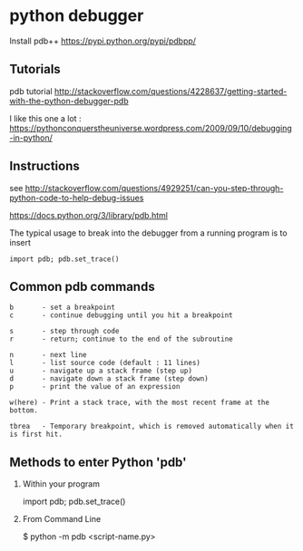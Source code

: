 # python debugger

Install pdb++ 
https://pypi.python.org/pypi/pdbpp/


## Tutorials 

pdb tutorial 
http://stackoverflow.com/questions/4228637/getting-started-with-the-python-debugger-pdb

I like this one a lot : 
https://pythonconquerstheuniverse.wordpress.com/2009/09/10/debugging-in-python/


## Instructions

see <http://stackoverflow.com/questions/4929251/can-you-step-through-python-code-to-help-debug-issues>

https://docs.python.org/3/library/pdb.html

The typical usage to break into the debugger from a running program is to insert

	import pdb; pdb.set_trace()


## Common pdb commands

	b  		- set a breakpoint
	c		- continue debugging until you hit a breakpoint
    
	s		- step through code
    r       - return; continue to the end of the subroutine
    
	n		- next line
	l		- list source code (default : 11 lines)
	u		- navigate up a stack frame (step up)
	d		- navigate down a stack frame (step down)
	p		- print the value of an expression
    
    w(here) - Print a stack trace, with the most recent frame at the bottom.
    
    tbrea   - Temporary breakpoint, which is removed automatically when it is first hit.




## Methods to enter Python 'pdb'

1. Within your program
 
	import pdb; pdb.set_trace()

2. From Command Line
 
	$ python -m pdb <script-name.py>






